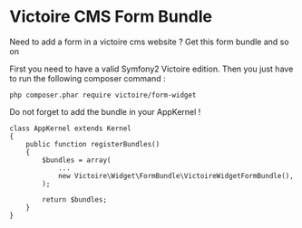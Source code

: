 Victoire CMS Form Bundle
============

Need to add a form in a victoire cms website ?
Get this form bundle and so on

First you need to have a valid Symfony2 Victoire edition.
Then you just have to run the following composer command :

    php composer.phar require victoire/form-widget

Do not forget to add the bundle in your AppKernel !

    class AppKernel extends Kernel
    {
        public function registerBundles()
        {
            $bundles = array(
                ...
                new Victoire\Widget\FormBundle\VictoireWidgetFormBundle(),
            );

            return $bundles;
        }
    }


